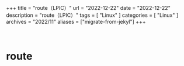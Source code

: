 +++
title = "route（LPIC）"
url = "2022-12-22"
date = "2022-12-22"
description = "route（LPIC）"
tags = [
  "Linux"
]
categories = [
  "Linux"
]
archives = "2022/11"
aliases = ["migrate-from-jekyl"]
+++

<br>

# route

